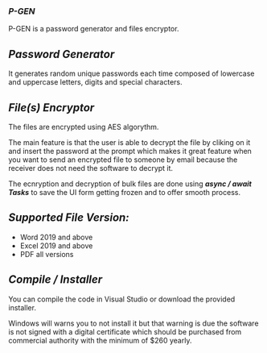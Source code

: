 ### _P-GEN_


P-GEN is a password generator and files encryptor.


## _Password Generator_

It generates random unique passwords each time composed of lowercase and uppercase letters, digits and special characters.


## _File(s) Encryptor_

The files are encrypted using AES algorythm.

The main feature is that the user is able to decrypt the file by cliking on it and insert the password at the prompt which makes it great feature when you want to send an encrypted file to someone by email because the receiver does not need the software to decrypt it.

The ecnryption and decryption of bulk files are done using **_async / await Tasks_** to save the UI form getting frozen and to offer smooth process.

## _Supported File Version:_

- Word 2019 and above
- Excel 2019 and above
- PDF all versions

 ## _Compile / Installer_ 


You can compile the code in Visual Studio or download the provided installer. 

Windows will warns you to not install it but that warning is due the software is not signed with a digital certificate which should be purchased from commercial authority with the minimum of $260 yearly.




  
